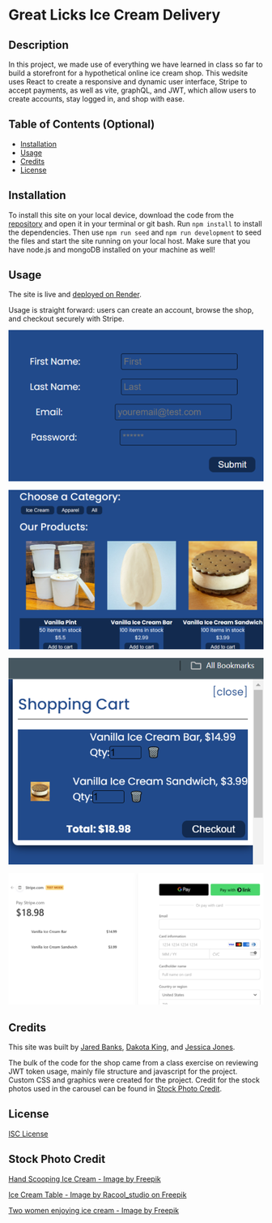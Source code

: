 # Great Licks Ice Cream Delivery

## Description

In this project, we made use of everything we have learned in class so far to build a storefront for a hypothetical online ice cream shop. This wedsite uses React to create a responsive and dynamic user interface, Stripe to accept payments, as well as vite, graphQL, and JWT, which allow users to create accounts, stay logged in, and shop with ease.

## Table of Contents (Optional)

- [Installation](#installation)
- [Usage](#usage)
- [Credits](#credits)
- [License](#license)

## Installation

To install this site on your local device, download the code from the [repository](https://github.com/wiph2004/ProjectGroup03_GreatLicks) and open it in your terminal or git bash. Run `npm install` to install the dependencies. Then use `npm run seed` and `npm run development` to seed the files and start the site running on your local host. Make sure that you have node.js and mongoDB installed on your machine as well!

## Usage

The site is live and [deployed on Render](https://projectgroup03-greatlicks.onrender.com/).

Usage is straight forward: users can create an account, browse the shop, and checkout securely with Stripe.

![Users can sign up with this simple form!](screenshots/signup.png)

![The shop interface is simple and easy to navigate](screenshots/shop.png)

![The shopping cart remembers what you've added!](screenshots/cart.png)

![Checking out with Stripe is easy and secure](screenshots/checkout.png)


## Credits

This site was built by [Jared Banks](https://github.com/wiph2004), [Dakota King](https://github.com/DakotaK92), and [Jessica Jones](https://github.com/distractabee).

The bulk of the code for the shop came from a class exercise on reviewing JWT token usage, mainly file structure and javascript for the project. Custom CSS and graphics were created for the project. Credit for the stock photos used in the carousel can be found in [Stock Photo Credit](#stock-photo-credit).

## License

[ISC License](https://www.isc.org/licenses/)

## Stock Photo Credit

[Hand Scooping Ice Cream - Image by Freepik](https://www.freepik.com/free-photo/crop-hands-putting-ice-cream-cone_3004116.htm#fromView=search&page=1&position=52&uuid=bd4a53b9-2b3c-4bed-b61f-0804299e7039)

[Ice Cream Table - Image by Racool_studio on Freepik](https://www.freepik.com/free-photo/dessert-delicious-ice-cream-table_9935528.htm#fromView=search&page=2&position=46&uuid=910b9302-0e7e-4c61-8bbb-2f6bd3571bc7)


[Two women enjoying ice cream - Image by Freepik](https://www.freepik.com/free-photo/women-enjoying-80s-summer-aesthetics_65378440.htm#fromView=search&page=1&position=27&uuid=e742be6c-fab3-409f-9f2c-f1999e004684)

